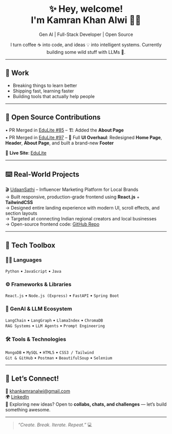 <h1 align="center">✨ Hey, welcome! <br>I'm Kamran Khan Alwi 👨‍💻</h1>

<p align="center">
  Gen AI | Full-Stack Developer | Open Source 
</p>

<p align="center">
  I turn coffee ☕ into code, and ideas 💡 into intelligent systems.  
  Currently building some wild stuff with LLMs 🤖.
</p>

---

## 💼 Work

- Breaking things to learn better  
- Shipping fast, learning faster  
- Building tools that actually help people  

---

## 🚀 Open Source Contributions

• PR Merged in [EduLite #85](https://github.com/ibrahim-sisar/EduLite/pull/85) – 🏗️ Added the **About Page**  
• PR Merged in [EduLite #97](https://github.com/ibrahim-sisar/EduLite/pull/97) – 🎨 Full **UI Overhaul**: Redesigned **Home Page**, **Header**, **About Page**, and built a brand-new **Footer**

🔗 **Live Site**: [EduLite](https://edulite-nine.vercel.app/)

---

## ⌨️ Real-World Projects

 🎬 [UdaanSathi](https://udaansathi.com/) – Influencer Marketing Platform for Local Brands  
  → Built responsive, production-grade frontend using **React.js** + **TailwindCSS**  
  → Designed entire landing experience with modern UI, scroll effects, and section layouts  
  → Targeted at connecting Indian regional creators and local businesses  
  → Open-source frontend code: [GitHub Repo](https://github.com/KAMRANKHANALWI/UdaanSathi)

---

## 🧰 Tech Toolbox

### 👨‍💻 Languages
`Python` • `JavaScript` • `Java`

### ⚙️ Frameworks & Libraries
`React.js` • `Node.js (Express)` • `FastAPI` • `Spring Boot`

### 🤖 GenAI & LLM Ecosystem
`LangChain` • `LangGraph` • `LlamaIndex`  • `ChromaDB`  
`RAG Systems` • `LLM Agents` • `Prompt Engineering` 

### 🛠 Tools & Technologies
`MongoDB` • `MySQL` • `HTML5` • `CSS3 / Tailwind`  
`Git & GitHub` • `Postman` • `BeautifulSoup` • `Selenium`

---

## 🤝 Let’s Connect!

📩 [khankamranalwi@gmail.com](mailto:khankamranalwi@gmail.com)  
🌍 [LinkedIn](https://www.linkedin.com/in/kamrankhanalwi/)  
🎯 Exploring new ideas? Open to **collabs, chats, and challenges** — let’s build something awesome.

---

> *“Create. Break. Iterate. Repeat.”* 💻
